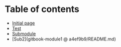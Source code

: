 # Table of contents

* [Initial page](README.md)
* [Test](test/README.md)
* [Submodule](gitbook-module1%20@%20a4ef9b9/README.md)
* [Sub2](gitbook-module1 @ a4ef9b9/README.md)

